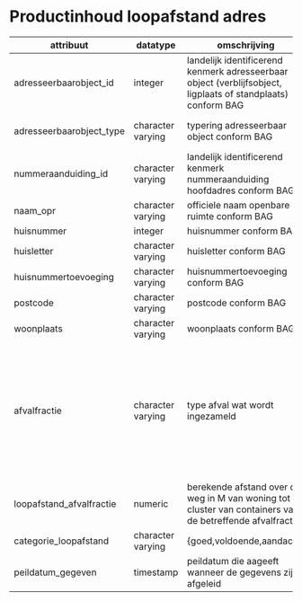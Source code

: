 # Productinhoud loopafstand adres

| attribuut                | datatype          | omschrijving                                                                                                  | domein                                                                                                                                                |
|--------------------------|-------------------|---------------------------------------------------------------------------------------------------------------|-------------------------------------------------------------------------------------------------------------------------------------------------------|
| adresseerbaarobject_id   | integer           | landelijk identificerend kenmerk adresseerbaar object (verblijfsobject, ligplaats of standplaats) conform BAG |                                                                                                                                                       |
| adresseerbaarobject_type | character varying | typering adresseerbaar object conform BAG                                                                     |  {verblijfsobject, ligplaats , standplaats}                                                                                                           |
| nummeraanduiding_id      | character varying | landelijk identificerend kenmerk nummeraanduiding hoofdadres conform BAG                                      |                                                                                                                                                       |
| naam_opr                 | character varying | officiele naam openbare ruimte conform BAG                                                                    |                                                                                                                                                       |
| huisnummer               | integer           | huisnummer conform BAG                                                                                        |                                                                                                                                                       |
| huisletter               | character varying | huisletter conform BAG                                                                                        |                                                                                                                                                       |
| huisnummertoevoeging     | character varying | huisnummertoevoeging conform BAG                                                                              |                                                                                                                                                       |
| postcode                 | character varying | postcode conform BAG                                                                                          |                                                                                                                                                       |
| woonplaats               | character varying | woonplaats conform BAG                                                                                        |                                                                                                                                                       |
| afvalfractie             | character varying | type afval wat wordt ingezameld                                                                               | { (Anders, leeg, onbekend), Rest,  Glas,  Papier,  Plastic,   Textiel,   GFT,   Grof,  PMD (Plastic of Metalen verpakkingen en Drinkpakken),  Brood } |
| loopafstand_afvalfractie | numeric           | berekende afstand over de weg in M van woning tot cluster van containers van de betreffende afvalfractie      |                                                                                                                                                       |
| categorie_loopafstand    | character varying | {goed,voldoende,aandacht}                                                                                     |                                                                                                                                                       |
| peildatum_gegeven        | timestamp         | peildatum die aageeft wanneer de gegevens zijn afgeleid                                                       |                                                                                                                                                       |